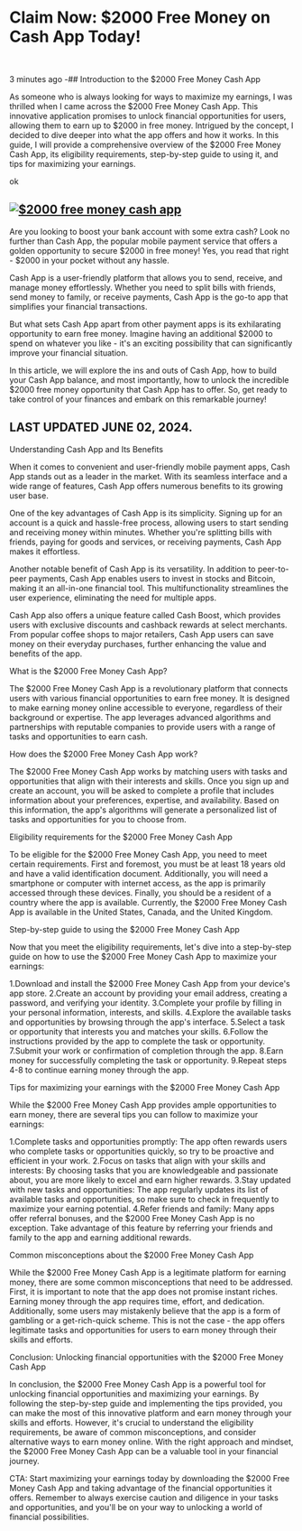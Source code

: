 <h1 class="heading-element" dir="auto">Claim Now: $2000 Free Money on Cash App Today!</h1>
<p>&nbsp;</p>
<p dir="auto">3 minutes ago -## Introduction to the $2000 Free Money Cash App</p>
<p dir="auto">As someone who is always looking for ways to maximize my earnings, I was thrilled when I came across the $2000 Free Money Cash App. This innovative application promises to unlock financial opportunities for users, allowing them to earn up to $2000 in free money. Intrigued by the concept, I decided to dive deeper into what the app offers and how it works. In this guide, I will provide a comprehensive overview of the $2000 Free Money Cash App, its eligibility requirements, step-by-step guide to using it, and tips for maximizing your earnings.</p>
ok
<a id="user-content--click-here-to-free-money-1" class="anchor" href="https://github.com/2000-free-money-cash#-click-here-to-free-money-1"></a></div>
<div class="markdown-heading" dir="auto">
<h2 class="heading-element" dir="auto"><a href="" rel="nofollow"><img src="https://camo.githubusercontent.com/9b2e5b4039bfb4f97022440bbd295d35175a7df2360e0694950a72ac82999e38/68747470733a2f2f62656175747963756c746e61696c732e636f6d2f77702d636f6e74656e742f75706c6f6164732f323032332f31302f323030302d636173682d6170702d6d6f6e65792d323032332e6a70672e77656270" alt="$2000 free money cash app" data-canonical-src="https://beautycultnails.com/wp-content/uploads/2023/10/2000-cash-app-money-2023.jpg.webp" /></a></h2>
</div>
<p dir="auto">Are you looking to boost your bank account with some extra cash? Look no further than Cash App, the popular mobile payment service that offers a golden opportunity to secure $2000 in free money! Yes, you read that right - $2000 in your pocket without any hassle.</p>
<p dir="auto">Cash App is a user-friendly platform that allows you to send, receive, and manage money effortlessly. Whether you need to split bills with friends, send money to family, or receive payments, Cash App is the go-to app that simplifies your financial transactions.</p>
<p dir="auto">But what sets Cash App apart from other payment apps is its exhilarating opportunity to earn free money. Imagine having an additional $2000 to spend on whatever you like - it's an exciting possibility that can significantly improve your financial situation.</p>
<p dir="auto">In this article, we will explore the ins and outs of Cash App, how to build your Cash App balance, and most importantly, how to unlock the incredible $2000 free money opportunity that Cash App has to offer. So, get ready to take control of your finances and embark on this remarkable journey!</p>
<div class="markdown-heading" dir="auto">
<h2 class="heading-element" dir="auto">LAST UPDATED&nbsp;JUNE&nbsp;02, 2024.</h2>
<a id="user-content-last-updated--march-21-2024" class="anchor" href="https://github.com/2000-free-money-cash#last-updated--march-21-2024"></a></div>
<p dir="auto">Understanding Cash App and Its Benefits</p>
<p dir="auto">When it comes to convenient and user-friendly mobile payment apps, Cash App stands out as a leader in the market. With its seamless interface and a wide range of features, Cash App offers numerous benefits to its growing user base.</p>
<p dir="auto">One of the key advantages of Cash App is its simplicity. Signing up for an account is a quick and hassle-free process, allowing users to start sending and receiving money within minutes. Whether you're splitting bills with friends, paying for goods and services, or receiving payments, Cash App makes it effortless.</p>
<p dir="auto">Another notable benefit of Cash App is its versatility. In addition to peer-to-peer payments, Cash App enables users to invest in stocks and Bitcoin, making it an all-in-one financial tool. This multifunctionality streamlines the user experience, eliminating the need for multiple apps.</p>
<p dir="auto">Cash App also offers a unique feature called Cash Boost, which provides users with exclusive discounts and cashback rewards at select merchants. From popular coffee shops to major retailers, Cash App users can save money on their everyday purchases, further enhancing the value and benefits of the app.</p>
<p dir="auto">What is the $2000 Free Money Cash App?</p>
<p dir="auto">The $2000 Free Money Cash App is a revolutionary platform that connects users with various financial opportunities to earn free money. It is designed to make earning money online accessible to everyone, regardless of their background or expertise. The app leverages advanced algorithms and partnerships with reputable companies to provide users with a range of tasks and opportunities to earn cash.</p>
<p dir="auto">How does the $2000 Free Money Cash App work?</p>
<p dir="auto">The $2000 Free Money Cash App works by matching users with tasks and opportunities that align with their interests and skills. Once you sign up and create an account, you will be asked to complete a profile that includes information about your preferences, expertise, and availability. Based on this information, the app's algorithms will generate a personalized list of tasks and opportunities for you to choose from.</p>
<p dir="auto">Eligibility requirements for the $2000 Free Money Cash App</p>
<p dir="auto">To be eligible for the $2000 Free Money Cash App, you need to meet certain requirements. First and foremost, you must be at least 18 years old and have a valid identification document. Additionally, you will need a smartphone or computer with internet access, as the app is primarily accessed through these devices. Finally, you should be a resident of a country where the app is available. Currently, the $2000 Free Money Cash App is available in the United States, Canada, and the United Kingdom.</p>
<p dir="auto">Step-by-step guide to using the $2000 Free Money Cash App</p>
<p dir="auto">Now that you meet the eligibility requirements, let's dive into a step-by-step guide on how to use the $2000 Free Money Cash App to maximize your earnings:</p>
<p dir="auto">1.Download and install the $2000 Free Money Cash App from your device's app store. 2.Create an account by providing your email address, creating a password, and verifying your identity. 3.Complete your profile by filling in your personal information, interests, and skills. 4.Explore the available tasks and opportunities by browsing through the app's interface. 5.Select a task or opportunity that interests you and matches your skills. 6.Follow the instructions provided by the app to complete the task or opportunity. 7.Submit your work or confirmation of completion through the app. 8.Earn money for successfully completing the task or opportunity. 9.Repeat steps 4-8 to continue earning money through the app.</p>
<p dir="auto">Tips for maximizing your earnings with the $2000 Free Money Cash App</p>
<p dir="auto">While the $2000 Free Money Cash App provides ample opportunities to earn money, there are several tips you can follow to maximize your earnings:</p>
<p dir="auto">1.Complete tasks and opportunities promptly: The app often rewards users who complete tasks or opportunities quickly, so try to be proactive and efficient in your work. 2.Focus on tasks that align with your skills and interests: By choosing tasks that you are knowledgeable and passionate about, you are more likely to excel and earn higher rewards. 3.Stay updated with new tasks and opportunities: The app regularly updates its list of available tasks and opportunities, so make sure to check in frequently to maximize your earning potential. 4.Refer friends and family: Many apps offer referral bonuses, and the $2000 Free Money Cash App is no exception. Take advantage of this feature by referring your friends and family to the app and earning additional rewards.</p>
<p dir="auto">Common misconceptions about the $2000 Free Money Cash App</p>
<p dir="auto">While the $2000 Free Money Cash App is a legitimate platform for earning money, there are some common misconceptions that need to be addressed. First, it is important to note that the app does not promise instant riches. Earning money through the app requires time, effort, and dedication. Additionally, some users may mistakenly believe that the app is a form of gambling or a get-rich-quick scheme. This is not the case - the app offers legitimate tasks and opportunities for users to earn money through their skills and efforts.</p>
<p dir="auto">Conclusion: Unlocking financial opportunities with the $2000 Free Money Cash App</p>
<p dir="auto">In conclusion, the $2000 Free Money Cash App is a powerful tool for unlocking financial opportunities and maximizing your earnings. By following the step-by-step guide and implementing the tips provided, you can make the most of this innovative platform and earn money through your skills and efforts. However, it's crucial to understand the eligibility requirements, be aware of common misconceptions, and consider alternative ways to earn money online. With the right approach and mindset, the $2000 Free Money Cash App can be a valuable tool in your financial journey.</p>
<p dir="auto">CTA: Start maximizing your earnings today by downloading the $2000 Free Money Cash App and taking advantage of the financial opportunities it offers. Remember to always exercise caution and diligence in your tasks and opportunities, and you'll be on your way to unlocking a world of financial possibilities.</p>
